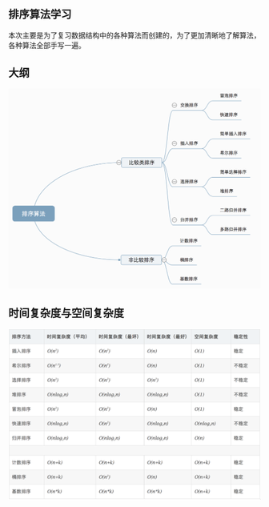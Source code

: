 ## 排序算法学习

本次主要是为了复习数据结构中的各种算法而创建的，为了更加清晰地了解算法，各种算法全部手写一遍。

## 大纲
![avatar](./imgs/1.png)

## 时间复杂度与空间复杂度
![avatar](./imgs/2.png)